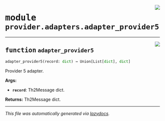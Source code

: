 <!-- markdownlint-disable -->

<a href="../../th2_data_services/provider/adapters/adapter_provider5.py#L0"><img align="right" style="float:right;" src="https://img.shields.io/badge/-source-cccccc?style=flat-square"></a>

# <kbd>module</kbd> `provider.adapters.adapter_provider5`





---

<a href="../../th2_data_services/provider/adapters/adapter_provider5.py#L5"><img align="right" style="float:right;" src="https://img.shields.io/badge/-source-cccccc?style=flat-square"></a>

## <kbd>function</kbd> `adapter_provider5`

```python
adapter_provider5(record: dict) → Union[List[dict], dict]
```

Provider 5 adapter. 



**Args:**
 
 - <b>`record`</b>:  Th2Message dict. 



**Returns:**
 Th2Message dict. 




---

_This file was automatically generated via [lazydocs](https://github.com/ml-tooling/lazydocs)._
